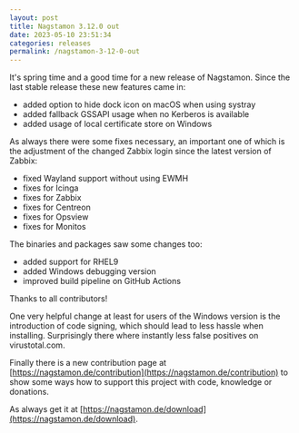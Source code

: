 ```yaml
---
layout: post
title: Nagstamon 3.12.0 out
date: 2023-05-10 23:51:34
categories: releases
permalink: /nagstamon-3-12-0-out
---
```


It's spring time and a good time for a new release of Nagstamon. Since the last stable release these new features
came in:

- added option to hide dock icon on macOS when using systray
- added fallback GSSAPI usage when no Kerberos is available
- added usage of local certificate store on Windows

As always there were some fixes necessary, an important one of which is the adjustment of the changed Zabbix login
since the latest version of Zabbix:

- fixed Wayland support without using EWMH
- fixes for Icinga
- fixes for Zabbix
- fixes for Centreon
- fixes for Opsview
- fixes for Monitos

The binaries and packages saw some changes too:

- added support for RHEL9
- added Windows debugging version
- improved build pipeline on GitHub Actions

Thanks to all contributors!

One very helpful change at least for users of the Windows version is the introduction of code signing, which should lead
to less hassle when installing. Surprisingly there where instantly less false positives on virustotal.com.

Finally there is a new contribution page at [https://nagstamon.de/contribution](https://nagstamon.de/contribution) to
show some ways how to support this project with code, knowledge or donations.

As always get it at [https://nagstamon.de/download](https://nagstamon.de/download).

